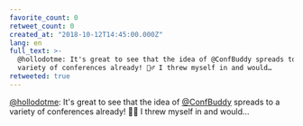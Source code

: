 ```yaml
---
favorite_count: 0
retweet_count: 0
created_at: "2018-10-12T14:45:00.000Z"
lang: en
full_text: >-
  @hollodotme: It's great to see that the idea of @ConfBuddy spreads to a
  variety of conferences already! 🙋‍♂️ I threw myself in and would…
retweeted: true
---
```


[@hollodotme](https://twitter.com/hollodotme): It's great to see that the idea
of [@ConfBuddy](https://twitter.com/ConfBuddy) spreads to a variety of
conferences already! 🙋‍♂️ I threw myself in and would…
